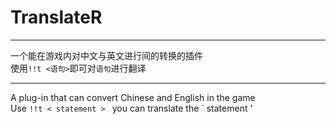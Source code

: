 # TranslateR

------------

一个能在游戏内对中文与英文进行间的转换的插件
<br/>使用`!!t <语句>`即可对`语句`进行翻译

------------

A plug-in that can convert Chinese and English in the game
<br/>Use `!!t < statement > ` you can translate the ` statement '
